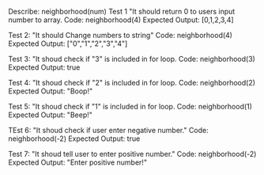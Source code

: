Describe: neighborhood(num)
Test 1 "It should return 0 to users input number to array.
Code: neighborhood(4)
Expected Output: [0,1,2,3,4]

Test 2: "It should Change numbers to string" 
Code: neighborhood(4)
Expected Output: ["0","1","2","3","4"]

Test 3: "It shoud check if "3" is included in for loop.
Code: neighborhood(3)
Expected Output: true

Test 4: "It shoud check if "2" is included in for loop.
Code: neighborhood(2)
Expected Output: "Boop!"

Test 5: "It shoud check if "1" is included in for loop.
Code: neighborhood(1)
Expected Output: "Beep!"

TEst 6: "It shoud check if user enter negative number."
Code: neighborhood(-2)
Expected Output: true

Test 7: "It shoud tell user to enter positive number."
Code: neighborhood(-2)
Expected Output: "Enter positive number!" 